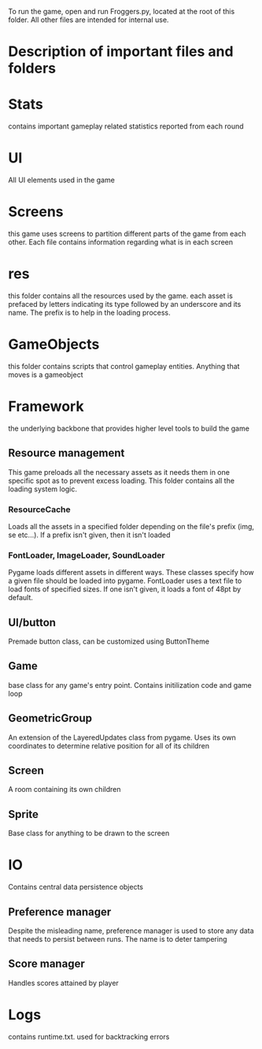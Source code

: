 To run the game, open and run Froggers.py, located at the root of this folder. All other files are intended for internal use.

# Description of important files and folders 

# Stats
contains important gameplay related statistics reported from each round

# UI
All UI elements used in the game

# Screens
this game uses screens to partition different parts of the game from each other. Each file contains information regarding what is in each screen

# res
this folder contains all the resources used by the game. each asset is prefaced by letters indicating its type followed by an underscore and its name. The prefix is to help in the loading process.

# GameObjects
this folder contains scripts that control gameplay entities. Anything that moves is a gameobject

# Framework
the underlying backbone that provides higher level tools to build the game

## Resource management
This game preloads all the necessary assets as it needs them in one specific spot as to prevent excess loading. This folder contains all the loading system logic.

### ResourceCache
Loads all the assets in a specified folder depending on the file's prefix (img, se etc...). If a prefix isn't given, then it isn't loaded

### FontLoader, ImageLoader, SoundLoader
Pygame loads different assets in different ways. These classes specify how a given file should be loaded into pygame. FontLoader uses a text file to load fonts of specified sizes. If one isn't given, it loads a font of 48pt by default.

## UI/button
Premade button class, can be customized using ButtonTheme

## Game
base class for any game's entry point. Contains initilization code and game loop

## GeometricGroup
An extension of the LayeredUpdates class from pygame. Uses its own coordinates to determine relative position for all of its children

## Screen
A room containing its own children 

## Sprite
Base class for anything to be drawn to the screen

# IO
Contains central data persistence objects

## Preference manager
Despite the misleading name, preference manager is used to store any data that needs to persist between runs. The name is to deter tampering

## Score manager
Handles scores attained by player

# Logs
contains runtime.txt. used for backtracking errors